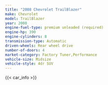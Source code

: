```yaml
---
title: "2008 Chevrolet TrailBlazer"
make: Chevrolet
model: TrailBlazer
year: 2008
engine-fuel-type: premium unleaded (required)
engine-hp: 390
engine-cylinders: 8
transmission-type: Automatic
driven-wheels: Rear wheel drive
number-of-doors: 4
market-category: Factory Tuner,Performance
vehicle-size: Midsize
vehicle-style: 4dr SUV
---
```


{{< car_info >}}
